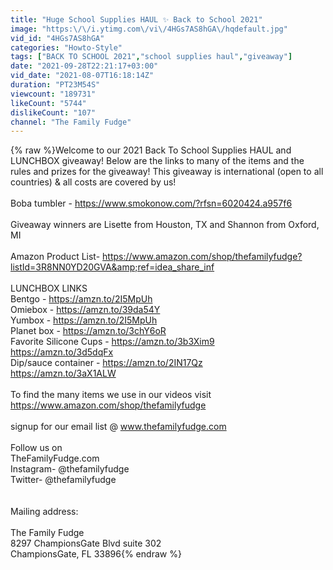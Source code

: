 ```yaml
---
title: "Huge School Supplies HAUL ✨ Back to School 2021"
image: "https:\/\/i.ytimg.com\/vi\/4HGs7AS8hGA\/hqdefault.jpg"
vid_id: "4HGs7AS8hGA"
categories: "Howto-Style"
tags: ["BACK TO SCHOOL 2021","school supplies haul","giveaway"]
date: "2021-09-28T22:21:17+03:00"
vid_date: "2021-08-07T16:18:14Z"
duration: "PT23M54S"
viewcount: "189731"
likeCount: "5744"
dislikeCount: "107"
channel: "The Family Fudge"
---
```

{% raw %}Welcome to our 2021 Back To School Supplies HAUL and LUNCHBOX giveaway! Below are the links to many of the items and the rules and prizes for the giveaway! This giveaway is international (open to all countries) &amp; all costs are covered by us!<br /><br />Boba tumbler - <a rel="nofollow" target="blank" href="https://www.smokonow.com/?rfsn=6020424.a957f6">https://www.smokonow.com/?rfsn=6020424.a957f6</a><br /><br />Giveaway winners are Lisette from Houston, TX and Shannon from Oxford, MI<br /><br />Amazon Product List- <a rel="nofollow" target="blank" href="https://www.amazon.com/shop/thefamilyfudge?listId=3R8NN0YD20GVA&amp;ref=idea_share_inf">https://www.amazon.com/shop/thefamilyfudge?listId=3R8NN0YD20GVA&amp;ref=idea_share_inf</a><br /><br />LUNCHBOX LINKS<br />Bentgo - <a rel="nofollow" target="blank" href="https://amzn.to/2I5MpUh">https://amzn.to/2I5MpUh</a><br />Omiebox - <a rel="nofollow" target="blank" href="https://amzn.to/39da54Y">https://amzn.to/39da54Y</a><br />Yumbox - <a rel="nofollow" target="blank" href="https://amzn.to/2I5MpUh">https://amzn.to/2I5MpUh</a><br />Planet box - <a rel="nofollow" target="blank" href="https://amzn.to/3chY6oR">https://amzn.to/3chY6oR</a><br />Favorite Silicone Cups - <a rel="nofollow" target="blank" href="https://amzn.to/3b3Xim9">https://amzn.to/3b3Xim9</a><br />                                           <a rel="nofollow" target="blank" href="https://amzn.to/3d5dqFx">https://amzn.to/3d5dqFx</a><br />Dip/sauce container - <a rel="nofollow" target="blank" href="https://amzn.to/2IN17Qz">https://amzn.to/2IN17Qz</a><br />                                       <a rel="nofollow" target="blank" href="https://amzn.to/3aX1ALW">https://amzn.to/3aX1ALW</a><br /><br />To find the many items we use in our videos visit <a rel="nofollow" target="blank" href="https://www.amazon.com/shop/thefamilyfudge">https://www.amazon.com/shop/thefamilyfudge</a><br /><br />signup for our email list @ www.thefamilyfudge.com<br /><br />Follow us on<br />TheFamilyFudge.com <br />Instagram- @thefamilyfudge<br />Twitter- @thefamilyfudge<br /><br /><br />Mailing address:<br /><br />The Family Fudge<br />8297 ChampionsGate Blvd suite 302<br />ChampionsGate, FL 33896{% endraw %}
